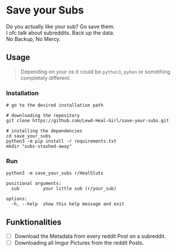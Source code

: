 # Save your Subs

Do you actually like your sub? Go save them.  
I ofc talk about subreddits. Back up the data.   
No Backup, No Mercy.

## Usage

> Depending on your os it could be `python3`, `pyhon` or something completely different.

### Installation

```shell
# go to the desired installation path

# downloading the repository
git clone https://github.com/Lewd-Heal-Girl/save-your-subs.git

# installing the dependencies 
cd save_your_subs
python3 -m pip install -r requirements.txt
mkdir "subs-stashed-away"
```

### Run

```shell
python3 -m save_your_subs r/HealSluts
```

```
positional arguments:
  sub         your little sub (r/your_sub)

options:
  -h, --help  show this help message and exit
```

## Funktionalities

- [ ] Download the Metadata from every reddit Post on a subreddit.
- [ ] Downloading all Imgur Pictures from the reddit Posts.
